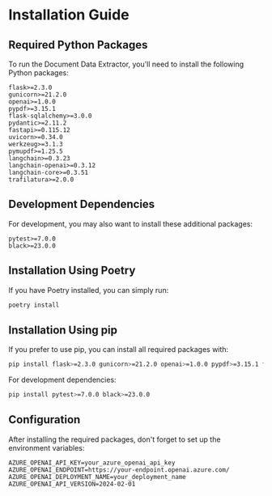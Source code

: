 # Installation Guide

## Required Python Packages

To run the Document Data Extractor, you'll need to install the following Python packages:

```
flask>=2.3.0
gunicorn>=21.2.0
openai>=1.0.0
pypdf>=3.15.1
flask-sqlalchemy>=3.0.0
pydantic>=2.11.2
fastapi>=0.115.12
uvicorn>=0.34.0
werkzeug>=3.1.3
pymupdf>=1.25.5
langchain>=0.3.23
langchain-openai>=0.3.12
langchain-core>=0.3.51
trafilatura>=2.0.0
```

## Development Dependencies

For development, you may also want to install these additional packages:

```
pytest>=7.0.0
black>=23.0.0
```

## Installation Using Poetry

If you have Poetry installed, you can simply run:

```bash
poetry install
```

## Installation Using pip

If you prefer to use pip, you can install all required packages with:

```bash
pip install flask>=2.3.0 gunicorn>=21.2.0 openai>=1.0.0 pypdf>=3.15.1 flask-sqlalchemy>=3.0.0 pydantic>=2.11.2 fastapi>=0.115.12 uvicorn>=0.34.0 werkzeug>=3.1.3 pymupdf>=1.25.5 langchain>=0.3.23 langchain-openai>=0.3.12 langchain-core>=0.3.51 trafilatura>=2.0.0
```

For development dependencies:

```bash
pip install pytest>=7.0.0 black>=23.0.0
```

## Configuration

After installing the required packages, don't forget to set up the environment variables:

```
AZURE_OPENAI_API_KEY=your_azure_openai_api_key
AZURE_OPENAI_ENDPOINT=https://your-endpoint.openai.azure.com/
AZURE_OPENAI_DEPLOYMENT_NAME=your_deployment_name
AZURE_OPENAI_API_VERSION=2024-02-01
```